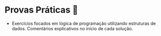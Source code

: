 # Provas Práticas 🧠
- Exercícios focados em lógica de programação utilizando estruturas de dados. Comentários explicativos no início de cada solução.
